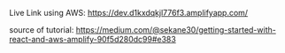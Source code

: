 Live Link using AWS: https://dev.d1kxdqkjl776f3.amplifyapp.com/

source of tutorial: https://medium.com/@sekane30/getting-started-with-react-and-aws-amplify-90f5d280dc99#e383